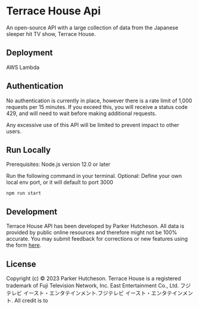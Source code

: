 # Terrace House Api
An open-source API with a large collection of data from the Japanese sleeper hit TV show, Terrace House. 

## Deployment

AWS Lambda

## Authentication
No authentication is currently in place, however there is a rate limit of 1,000 requests per 15 minutes. If you exceed this, you will receive a status code 429, and will need to wait before making additional requests. 

Any excessive use of this API will be limited to prevent impact to other users.

## Run Locally

Prerequisites:
Node.js version 12.0 or later

Run the following command in your terminal. 
Optional: Define your own local env port, or it will default to port 3000

`npm run start`


## Development
Terrace House API has been developed by Parker Hutcheson. All data is provided by public online resources and therefore might not be 100% accurate. You may submit feedback for corrections or new features using the form [here](www.airtable.com).

## License

Copyright (c) © 2023 Parker Hutcheson. Terrace House is a registered trademark of Fuji Television Network, Inc. East Entertainment Co., Ltd. フジテレビ イースト・エンタテインメント.フジテレビ イースト・エンタテインメント. All credit is to 

